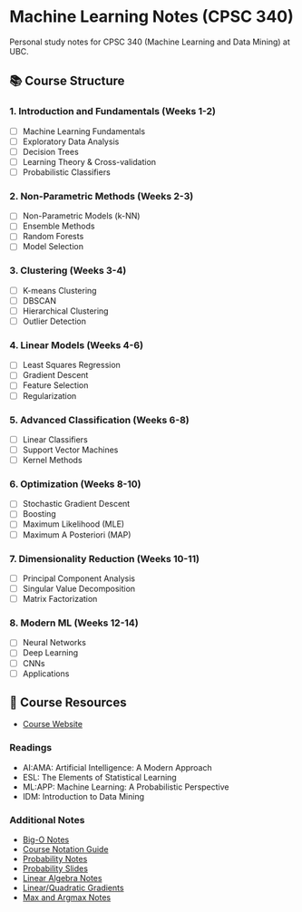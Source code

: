 # Machine Learning Notes (CPSC 340)

Personal study notes for CPSC 340 (Machine Learning and Data Mining) at UBC.

## 📚 Course Structure

### 1. Introduction and Fundamentals (Weeks 1-2)
- [ ] Machine Learning Fundamentals
- [ ] Exploratory Data Analysis
- [ ] Decision Trees
- [ ] Learning Theory & Cross-validation
- [ ] Probabilistic Classifiers

### 2. Non-Parametric Methods (Weeks 2-3)
- [ ] Non-Parametric Models (k-NN)
- [ ] Ensemble Methods
- [ ] Random Forests
- [ ] Model Selection

### 3. Clustering (Weeks 3-4)
- [ ] K-means Clustering
- [ ] DBSCAN
- [ ] Hierarchical Clustering
- [ ] Outlier Detection

### 4. Linear Models (Weeks 4-6)
- [ ] Least Squares Regression
- [ ] Gradient Descent
- [ ] Feature Selection
- [ ] Regularization

### 5. Advanced Classification (Weeks 6-8)
- [ ] Linear Classifiers
- [ ] Support Vector Machines
- [ ] Kernel Methods

### 6. Optimization (Weeks 8-10)
- [ ] Stochastic Gradient Descent
- [ ] Boosting
- [ ] Maximum Likelihood (MLE)
- [ ] Maximum A Posteriori (MAP)

### 7. Dimensionality Reduction (Weeks 10-11)
- [ ] Principal Component Analysis
- [ ] Singular Value Decomposition
- [ ] Matrix Factorization

### 8. Modern ML (Weeks 12-14)
- [ ] Neural Networks
- [ ] Deep Learning
- [ ] CNNs
- [ ] Applications

## 📖 Course Resources

- [Course Website](https://www.students.cs.ubc.ca/~cs-340/)

### Readings
- AI:AMA: Artificial Intelligence: A Modern Approach
- ESL: The Elements of Statistical Learning
- ML:APP: Machine Learning: A Probabilistic Perspective
- IDM: Introduction to Data Mining

### Additional Notes
- [Big-O Notes](https://www.cs.ubc.ca/~schmidtm/Courses/Notes/bigO.pdf)
- [Course Notation Guide](https://www.cs.ubc.ca/~schmidtm/Courses/Notes/notation.pdf)
- [Probability Notes](https://www.cs.ubc.ca/~schmidtm/Courses/Notes/probability.pdf)
- [Probability Slides](https://www.cs.ubc.ca/~schmidtm/Courses/Notes/probabilitySlides.pdf)
- [Linear Algebra Notes](https://www.cs.ubc.ca/~schmidtm/Documents/2009_Notes_LinearAlgebra.pdf)
- [Linear/Quadratic Gradients](https://www.cs.ubc.ca/~schmidtm/Courses/Notes/linearQuadraticGradients.pdf)
- [Max and Argmax Notes](https://www.cs.ubc.ca/~schmidtm/Courses/Notes/max.pdf)